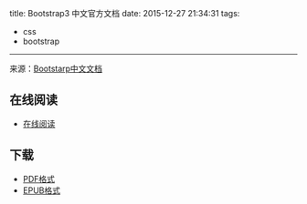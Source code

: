 title: Bootstrap3 中文官方文档
date: 2015-12-27 21:34:31
tags:
  - css
  - bootstrap
---

来源：[Bootstarp中文文档](http://v3.bootcss.com/)

<!--more-->

## 在线阅读 ##

* [在线阅读](http://wiki.jikexueyuan.com/project/bootstrap/)

## 下载 ##

+ [PDF格式](http://wiki.jikexueyuan.com/download/bootstrap/pdf/)
+ [EPUB格式](http://wiki.jikexueyuan.com/download/bootstrap/epub/)